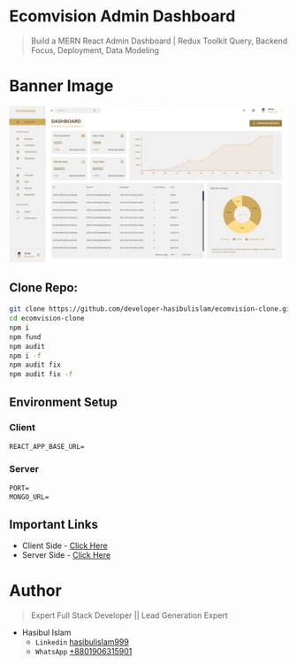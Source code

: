# Ecomvision Admin Dashboard

> Build a MERN React Admin Dashboard | Redux Toolkit Query, Backend Focus, Deployment, Data Modeling

# Banner Image

![Banner](./Banner.png)

## Clone Repo:

```bash
git clone https://github.com/developer-hasibulislam/ecomvision-clone.git
cd ecomvision-clone
npm i
npm fund
npm audit
npm i -f
npm audit fix
npm audit fix -f
```

## Environment Setup

### Client

```
REACT_APP_BASE_URL=
```

### Server

```
PORT=
MONGO_URL=
```

## Important Links

* Client Side - [Click Here](https://ecomvision-csr.vercel.app/)
* Server Side - [Click Here](https://ecomvision-ssr.vercel.app/)

# Author

> Expert Full Stack Developer || Lead Generation Expert

- Hasibul Islam
  - `Linkedin` [hasibulislam999](https://www.linkedin.com/in/developer-hasibulislam)
  - `WhatsApp` [+8801906315901](https://wa.me/01906315901)

